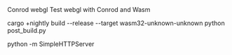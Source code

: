 ##
Conrod webgl
Test webgl with Conrod and Wasm

cargo +nightly build --release --target wasm32-unknown-unknown
python post_build.py

python -m SimpleHTTPServer